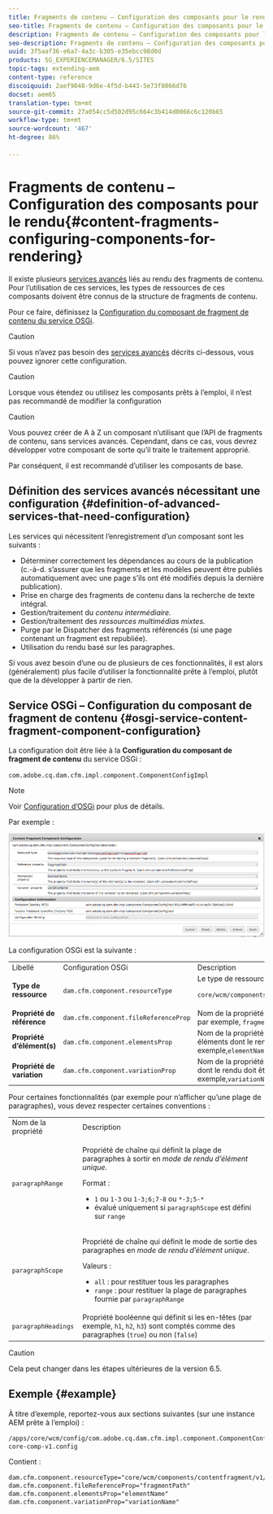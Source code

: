 ```yaml
---
title: Fragments de contenu – Configuration des composants pour le rendu
seo-title: Fragments de contenu – Configuration des composants pour le rendu
description: Fragments de contenu – Configuration des composants pour le rendu
seo-description: Fragments de contenu – Configuration des composants pour le rendu
uuid: 3f5aaf36-e6a7-4a3c-b305-e35ebcc98d0d
products: SG_EXPERIENCEMANAGER/6.5/SITES
topic-tags: extending-aem
content-type: reference
discoiquuid: 2aef9048-9d6e-4f5d-b443-5e73f8066d76
docset: aem65
translation-type: tm+mt
source-git-commit: 27a054cc5d502d95c664c3b414d0066c6c120b65
workflow-type: tm+mt
source-wordcount: '467'
ht-degree: 86%

---
```



# Fragments de contenu – Configuration des composants pour le rendu{#content-fragments-configuring-components-for-rendering}

Il existe plusieurs [services avancés](/help/sites-developing/content-fragments-config-components-rendering.md#definition-of-advanced-services-that-need-configuration) liés au rendu des fragments de contenu. Pour l’utilisation de ces services, les types de ressources de ces composants doivent être connus de la structure de fragments de contenu.

Pour ce faire, définissez la [Configuration du composant de fragment de contenu du service OSGi](#osgi-service-content-fragment-component-configuration).

>[!CAUTION]
>
>Si vous n’avez pas besoin des [services avancés](/help/sites-developing/content-fragments-config-components-rendering.md#definition-of-advanced-services-that-need-configuration) décrits ci-dessous, vous pouvez ignorer cette configuration.

>[!CAUTION]
>
>Lorsque vous étendez ou utilisez les composants prêts à l’emploi, il n’est pas recommandé de modifier la configuration 

>[!CAUTION]
>
>Vous pouvez créer de A à Z un composant n’utilisant que l’API de fragments de contenu, sans services avancés. Cependant, dans ce cas, vous devrez développer votre composant de sorte qu’il traite le traitement approprié.
>
>Par conséquent, il est recommandé d’utiliser les composants de base.

## Définition des services avancés nécessitant une configuration {#definition-of-advanced-services-that-need-configuration}

Les services qui nécessitent l’enregistrement d’un composant sont les suivants :

* Déterminer correctement les dépendances au cours de la publication (c.-à-d. s’assurer que les fragments et les modèles peuvent être publiés automatiquement avec une page s’ils ont été modifiés depuis la dernière publication).
* Prise en charge des fragments de contenu dans la recherche de texte intégral.
* Gestion/traitement du *contenu intermédiaire.*
* Gestion/traitement des *ressources multimédias mixtes.*
* Purge par le Dispatcher des fragments référencés (si une page contenant un fragment est republiée).
* Utilisation du rendu basé sur les paragraphes.

Si vous avez besoin d’une ou de plusieurs de ces fonctionnalités, il est alors (généralement) plus facile d’utiliser la fonctionnalité prête à l’emploi, plutôt que de la développer à partir de rien.

## Service OSGi – Configuration du composant de fragment de contenu {#osgi-service-content-fragment-component-configuration}

La configuration doit être liée à la **Configuration du composant de fragment de contenu** du service OSGi :

`com.adobe.cq.dam.cfm.impl.component.ComponentConfigImpl`

>[!NOTE]
>
>Voir [Configuration d’OSGi](/help/sites-deploying/configuring-osgi.md) pour plus de détails.

Par exemple :

![cfm-01](assets/cfm-01.png)

La configuration OSGi est la suivante :

<table>
 <tbody>
  <tr>
   <td>Libellé</td>
   <td>Configuration OSGi<br /> </td>
   <td>Description</td>
  </tr>
  <tr>
   <td><strong>Type de ressource</strong></td>
   <td><code>dam.cfm.component.resourceType</code></td>
   <td>Le type de ressource à enregistrer ; par exemple, <br /> <p><span class="cmp-examples-demo__property-value"><code>core/wcm/components/contentfragment/v1/contentfragment</code></code></p> </td>
  </tr>
  <tr>
   <td><strong>Propriété de référence</strong></td>
   <td><code>dam.cfm.component.fileReferenceProp</code></td>
   <td>Nom de la propriété qui contient la référence au fragment ; par exemple, <code>fragmentPath</code> ou <code>fileReference</code></td>
  </tr>
  <tr>
   <td><strong>Propriété d’élément(s)</strong></td>
   <td><code>dam.cfm.component.elementsProp</code></td>
   <td>Nom de la propriété qui contient le ou les noms des éléments dont le rendu doit être effectué ; par exemple,<code>elementName</code></td>
  </tr>
  <tr>
   <td><strong>Propriété de variation</strong><br /> </td>
   <td><code>dam.cfm.component.variationProp</code></td>
   <td>Nom de la propriété qui contient le nom de la variation dont le rendu doit être effectué ; par exemple,<code>variationName</code></td>
  </tr>
 </tbody>
</table>

Pour certaines fonctionnalités (par exemple pour n’afficher qu’une plage de paragraphes), vous devez respecter certaines conventions :

<table>
 <tbody>
  <tr>
   <td>Nom de la propriété</td>
   <td>Description</td>
  </tr>
  <tr>
   <td><code>paragraphRange</code></td>
   <td><p>Propriété de chaîne qui définit la plage de paragraphes à sortir en <em>mode de rendu d’élément unique</em>.</p> <p>Format :</p>
    <ul>
     <li><code>1</code> ou <code>1-3</code> ou <code>1-3;6;7-8</code> ou <code>*-3;5-*</code></li>
     <li>évalué uniquement si <code>paragraphScope</code> est défini sur <code>range</code></li>
    </ul> </td>
  </tr>
  <tr>
   <td><code>paragraphScope</code></td>
   <td><p>Propriété de chaîne qui définit le mode de sortie des paragraphes en <em>mode de rendu d’élément unique</em>.</p> <p>Valeurs :</p>
    <ul>
     <li><code>all</code> : pour restituer tous les paragraphes</li>
     <li><code>range</code> : pour restituer la plage de paragraphes fournie par <code>paragraphRange</code></li>
    </ul> </td>
  </tr>
  <tr>
   <td><code>paragraphHeadings</code></td>
   <td>Propriété booléenne qui définit si les en-têtes (par exemple, <code>h1</code>, <code>h2</code>, <code>h3</code>) sont comptés comme des paragraphes (<code>true</code>) ou non (<code>false</code>)</td>
  </tr>
 </tbody>
</table>

>[!CAUTION]
>
>Cela peut changer dans les étapes ultérieures de la version 6.5.

## Exemple {#example}

À titre d’exemple, reportez-vous aux sections suivantes (sur une instance AEM prête à l’emploi) :

```
/apps/core/wcm/config/com.adobe.cq.dam.cfm.impl.component.ComponentConfigImpl-core-comp-v1.config
```

Contient :

```
dam.cfm.component.resourceType="core/wcm/components/contentfragment/v1/contentfragment"
dam.cfm.component.fileReferenceProp="fragmentPath"
dam.cfm.component.elementsProp="elementName"
dam.cfm.component.variationProp="variationName"
```

